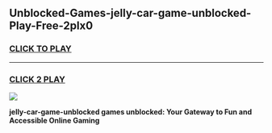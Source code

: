 
## Unblocked-Games-jelly-car-game-unblocked-Play-Free-2plx0
<h3>
<a href="https://premium76.site?title=jelly-car-game-unblocked&ref=22A">CLICK TO PLAY</a></h3>
<hr>

<h3>
<a href="https://premium76.site?title=jelly-car-game-unblocked&ref=22A">CLICK 2 PLAY</a>
  
</h3>

<a href="https://premium76.site?title=jelly-car-game-unblocked&ref=22A"><img src="https://clearcache.store/games.png"></a>


**jelly-car-game-unblocked games unblocked: Your Gateway to Fun and Accessible Online Gaming**
